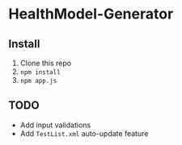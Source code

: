 # HealthModel-Generator

Install
---
1. Clone this repo
2. `npm install`
3. `npm app.js`

TODO
---
- Add input validations
- Add `TestList.xml` auto-update feature
